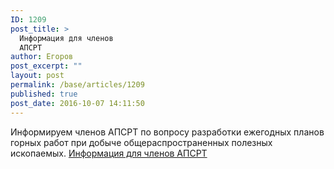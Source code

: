```yaml
---
ID: 1209
post_title: >
  Информация для членов
  АПСРТ
author: Егоров
post_excerpt: ""
layout: post
permalink: /base/articles/1209
published: true
post_date: 2016-10-07 14:11:50
---
```

Информируем членов АПСРТ по вопросу разработки ежегодных планов горных работ при добыче общераспространенных полезных ископаемых.
<a href="http://www.apsrt.ru/wp-content/uploads/2016/10/Информация.pdf">Информация для членов АПСРТ</a>